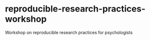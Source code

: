 # reproducible-research-practices-workshop
Workshop on reproducible research practices for psychologists
